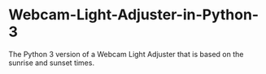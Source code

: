 # Webcam-Light-Adjuster-in-Python-3
The Python 3 version of a Webcam Light Adjuster that is based on the sunrise and sunset times. 
